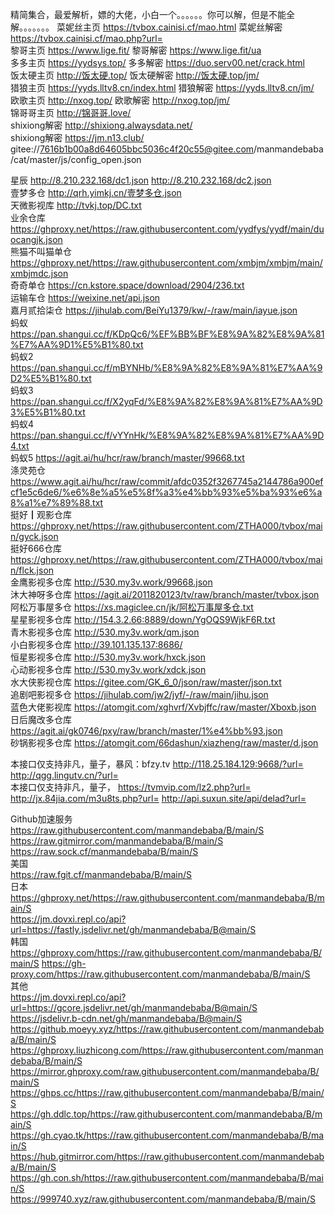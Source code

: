 精简集合，最爱解析，嫖的大佬，小白一个。。。。。。你可以解，但是不能全解。。。。。。。
菜妮丝主页 https://tvbox.cainisi.cf/mao.html 菜妮丝解密 https://tvbox.cainisi.cf/mao.php?url=                       
黎哥主页   https://www.lige.fit/  黎哥解密     https://www.lige.fit/ua      
多多主页   https://yydsys.top/    多多解密     https://duo.serv00.net/crack.html   
饭太硬主页 http://饭太硬.top/     饭太硬解密   http://饭太硬.top/jm/             
猎狼主页   https://yyds.lltv8.cn/index.html    猎狼解密     https://yyds.lltv8.cn/jm/   
欧歌主页   http://nxog.top/   欧歌解密 http://nxog.top/jm/    
锦哥哥主页 http://锦哥哥.love/    
shixiong解密 http://shixiong.alwaysdata.net/            
shixiong解密 https://jm.n13.club/            
gitee://7616b1b00a8d64605bbc5036c4f20c55@gitee.com/manmandebaba/cat/master/js/config_open.json    
            
星辰  http://8.210.232.168/dc1.json     http://8.210.232.168/dc2.json       
壹梦多仓     http://qrh.yimkj.cn/壹梦多仓.json        
天微影视库     http://tvkj.top/DC.txt            
业余仓库
    https://ghproxy.net/https://raw.githubusercontent.com/yydfys/yydf/main/duocangjk.json        
熊猫不叫猫单仓     https://ghproxy.net/https://raw.githubusercontent.com/xmbjm/xmbjm/main/xmbjmdc.json           
奇奇单仓      https://cn.kstore.space/download/2904/236.txt      
运输车仓      https://weixine.net/api.json       
嘉月贰拾柒仓       https://jihulab.com/BeiYu1379/kw/-/raw/main/iayue.json        
蚂蚁     https://pan.shangui.cc/f/KDpQc6/%EF%BB%BF%E8%9A%82%E8%9A%81%E7%AA%9D1%E5%B1%80.txt      
蚂蚁2    https://pan.shangui.cc/f/mBYNHb/%E8%9A%82%E8%9A%81%E7%AA%9D2%E5%B1%80.txt     
蚂蚁3    https://pan.shangui.cc/f/X2yqFd/%E8%9A%82%E8%9A%81%E7%AA%9D3%E5%B1%80.txt     
蚂蚁4    https://pan.shangui.cc/f/vYYnHk/%E8%9A%82%E8%9A%81%E7%AA%9D4.txt             
蚂蚁5    https://agit.ai/hu/hcr/raw/branch/master/99668.txt         
涤灵苑仓      https://www.agit.ai/hu/hcr/raw/commit/afdc0352f3267745a2144786a900efcf1e5c6de6/%e6%8e%a5%e5%8f%a3%e4%bb%93%e5%ba%93%e6%a8%a1%e7%89%88.txt           
挺好┃观影仓库    https://ghproxy.net/https://raw.githubusercontent.com/ZTHA000/tvbox/main/gyck.json      
挺好666仓库      https://ghproxy.net/https://raw.githubusercontent.com/ZTHA000/tvbox/main/flck.json       
金鹰影视多仓库 http://530.my3v.work/99668.json  
沐大神呀多仓库 https://agit.ai/2011820123/tv/raw/branch/master/tvbox.json  
阿松万事屋多仓 https://xs.magiclee.cn/jk/阿松万事屋多仓.txt  
星星影视多仓库 http://154.3.2.66:8889/down/YgOQS9WjkF6R.txt  
青木影视多仓库 http://530.my3v.work/qm.json  
小白影视多仓库 http://39.101.135.137:8686/  
恒星影视多仓库 http://530.my3v.work/hxck.json  
心动影视多仓库 http://530.my3v.work/xdck.json  
水大侠影视仓库 https://gitee.com/GK_6_0/json/raw/master/json.txt  
追剧吧影视多仓 https://jihulab.com/jw2/jyf/-/raw/main/jihu.json  
蓝色大佬影视库 https://atomgit.com/xghvrf/Xvbjffc/raw/master/Xboxb.json  
日后魔改多仓库 https://agit.ai/gk0746/pxy/raw/branch/master/1%e4%bb%93.json  
砂锅影视多仓库 https://atomgit.com/66dashun/xiazheng/raw/master/d.json   
   
本接口仅支持非凡，量子，暴风：bfzy.tv http://118.25.184.129:9668/?url=       http://qgg.lingutv.cn/?url=          
本接口仅支持非凡，量子， https://tvmvip.com/lz2.php?url=     http://jx.84jia.com/m3u8ts.php?url=      http://api.suxun.site/api/delad?url=        

Github加速服务   
https://raw.githubusercontent.com/manmandebaba/B/main/S   
https://raw.gitmirror.com/manmandebaba/B/main/S      
https://raw.sock.cf/manmandebaba/B/main/S   
美国    
https://raw.fgit.cf/manmandebaba/B/main/S   
日本    
https://ghproxy.net/https://raw.githubusercontent.com/manmandebaba/B/main/S    
https://jm.dovxi.repl.co/api?url=https://fastly.jsdelivr.net/gh/manmandebaba/B@main/S    
韩国     
https://ghproxy.com/https://raw.githubusercontent.com/manmandebaba/B/main/S 
https://gh-proxy.com/https://raw.githubusercontent.com/manmandebaba/B/main/S       
其他      
https://jm.dovxi.repl.co/api?url=https://gcore.jsdelivr.net/gh/manmandebaba/B@main/S           
https://jsdelivr.b-cdn.net/gh/manmandebaba/B@main/S        
https://github.moeyy.xyz/https://raw.githubusercontent.com/manmandebaba/B/main/S          
https://ghproxy.liuzhicong.com/https://raw.githubusercontent.com/manmandebaba/B/main/S       
https://mirror.ghproxy.com/raw.githubusercontent.com/manmandebaba/B/main/S         
https://ghps.cc/https://raw.githubusercontent.com/manmandebaba/B/main/S     
https://gh.ddlc.top/https://raw.githubusercontent.com/manmandebaba/B/main/S         
https://gh.cyao.tk/https://raw.githubusercontent.com/manmandebaba/B/main/S        
https://hub.gitmirror.com/https://raw.githubusercontent.com/manmandebaba/B/main/S     
https://gh.con.sh/https://raw.githubusercontent.com/manmandebaba/B/main/S       
https://999740.xyz/raw.githubusercontent.com/manmandebaba/B/main/S 
